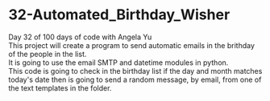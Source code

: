 # 32-Automated_Birthday_Wisher
Day 32 of 100 days of code with Angela Yu\
This project will create a program to send automatic emails in the brithday of the people in the list.\
It is going to use the email SMTP and datetime modules in python.\
This code is going to check in the birthday list if the day and month matches today's date then is going to send a random message, by email, from one of the text templates in the folder.
